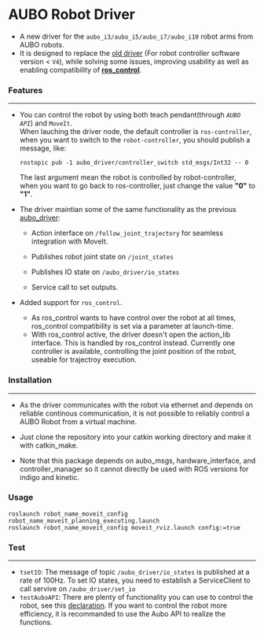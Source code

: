 # AUBO Robot Driver

* A new driver for the `aubo_i3/aubo_i5/aubo_i7/aubo_i10` robot arms from AUBO robots. <br>
* It is designed to replace the [old driver](https://github.com/auboliuxin/aubo_robot/tree/master/aubo_driver) (For robot controller software version < `V4`), while solving some issues, improving usability as well as enabling compatibility of [**ros_control**](http://wiki.ros.org/ros_control).
  
### Features
___

* You can control the robot by using both teach pendant(through *`AUBO API`*) and `MoveIt`.<br>
  When lauching the driver node, the default controller is `ros-controller`, when you want to switch to the `robot-controller`, you should publish a message, like:<br> 
  ```
  rostopic pub -1 aubo_driver/controller_switch std_msgs/Int32 -- 0
  ```
  The last argument mean the robot is controlled by robot-controller, when you want to go back to ros-controller, just change the value **"0"** to **"1"**.

* The driver maintian some of the same functionality as the previous [aubo_driver](https://github.com/auboliuxin/aubo_robot):

	* Action interface on `/follow_joint_trajectory` for seamless integration with MoveIt.

	* Publishes robot joint state on `/joint_states`

	* Publishes IO state on `/aubo_driver/io_states`

	* Service call to set outputs.

* Added support for `ros_control`.

	* As ros_control wants to have control over the robot at all times, ros_control compatibility is set via a parameter at launch-time.
	* With ros_control active, the driver doesn't open the action_lib interface. This is handled by ros_control instead.
Currently one controller is available, controlling the joint position of the robot, useable for trajectroy execution.

### Installation
---
* As the driver communicates with the robot via ethernet and depends on reliable continous communication, it is not possible to reliably control a AUBO Robot from a virtual machine.

* Just clone the repository into your catkin working directory and make it with catkin_make.

* Note that this package depends on aubo_msgs, hardware_interface, and controller_manager so it cannot directly be used with ROS versions for indigo and kinetic.

### Usage

```
roslaunch robot_name_moveit_config robot_name_moveit_planning_executing.launch
roslaunch robot_name_moveit_config moveit_rviz.launch config:=true
```
### Test
---
* `tsetIO`: The message of topic `/aubo_driver/io_states` is published at a rate of 100Hz. To set IO states, you need to establish a ServiceClient to call servive on `/aubo_driver/set_io`
* `testAuboAPI`: There are plenty of functionality you can use to control the robot, see this [declaration](https://github.com/lg609/aubo_robot/blob/master/aubo_driver/include/aubo_driver/servicehenterface.h). If you want to control the robot more efficiency, it is recommanded to use the Aubo API to realize the functions.

